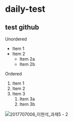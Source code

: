 # daily-test  

## test github

Unordered 
* Item 1 
* Item 2 
    * Item 2a 
    * Item 2b 

Ordered 
1. Item 1 
1. Item 2 
1. Item 3 
    1. Item 3a 
    1. Item 3b

![2017707006_이현석_과제5 - 2](https://user-images.githubusercontent.com/65410640/124070185-61ff8b00-da78-11eb-9b95-bbdef44c950c.png)
